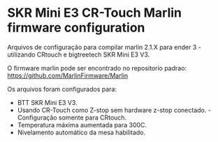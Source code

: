 # SKR Mini E3 CR-Touch Marlin firmware configuration

Arquivos de configuração para compilar marlin 2.1.X para ender 3 - utilizando CRtouch e bigtreetech SKR Mini E3 V3.

O firmware marlin pode ser encontrado no repositorio padrao:
https://github.com/MarlinFirmware/Marlin

Os arquivos foram configurados para:
 - BTT SKR Mini E3 V3.
 - Usando CR-Touch como Z-stop sem hardware z-stop conectado.
	-Configuração somente para CRtouch.
 - Temperatura máxima aumentada para 300C.
 - Nivelamento automático da mesa habilitado.

